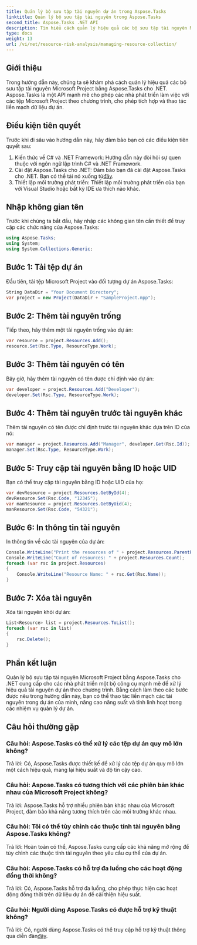 ```yaml
---
title: Quản lý bộ sưu tập tài nguyên dự án trong Aspose.Tasks
linktitle: Quản lý bộ sưu tập tài nguyên trong Aspose.Tasks
second_title: Aspose.Tasks .NET API
description: Tìm hiểu cách quản lý hiệu quả các bộ sưu tập tài nguyên Microsoft Project trong .NET bằng API Aspose.Tasks. Tăng năng suất và tính linh hoạt.
type: docs
weight: 13
url: /vi/net/resource-risk-analysis/managing-resource-collection/
---
```

## Giới thiệu
Trong hướng dẫn này, chúng ta sẽ khám phá cách quản lý hiệu quả các bộ sưu tập tài nguyên Microsoft Project bằng Aspose.Tasks cho .NET. Aspose.Tasks là một API mạnh mẽ cho phép các nhà phát triển làm việc với các tệp Microsoft Project theo chương trình, cho phép tích hợp và thao tác liền mạch dữ liệu dự án.
## Điều kiện tiên quyết
Trước khi đi sâu vào hướng dẫn này, hãy đảm bảo bạn có các điều kiện tiên quyết sau:
1. Kiến thức về C# và .NET Framework: Hướng dẫn này đòi hỏi sự quen thuộc với ngôn ngữ lập trình C# và .NET Framework.
2. Cài đặt Aspose.Tasks cho .NET: Đảm bảo bạn đã cài đặt Aspose.Tasks cho .NET. Bạn có thể tải nó xuống từ[đây](https://releases.aspose.com/tasks/net/).
3. Thiết lập môi trường phát triển: Thiết lập môi trường phát triển của bạn với Visual Studio hoặc bất kỳ IDE ưa thích nào khác.

## Nhập không gian tên
Trước khi chúng ta bắt đầu, hãy nhập các không gian tên cần thiết để truy cập các chức năng của Aspose.Tasks:
```csharp
using Aspose.Tasks;
using System;
using System.Collections.Generic;


```

## Bước 1: Tải tệp dự án
Đầu tiên, tải tệp Microsoft Project vào đối tượng dự án Aspose.Tasks:
```csharp
String DataDir = "Your Document Directory";
var project = new Project(DataDir + "SampleProject.mpp");
```
## Bước 2: Thêm tài nguyên trống
Tiếp theo, hãy thêm một tài nguyên trống vào dự án:
```csharp
var resource = project.Resources.Add();
resource.Set(Rsc.Type, ResourceType.Work);
```
## Bước 3: Thêm tài nguyên có tên
Bây giờ, hãy thêm tài nguyên có tên được chỉ định vào dự án:
```csharp
var developer = project.Resources.Add("Developer");
developer.Set(Rsc.Type, ResourceType.Work);
```
## Bước 4: Thêm tài nguyên trước tài nguyên khác
Thêm tài nguyên có tên được chỉ định trước tài nguyên khác dựa trên ID của nó:
```csharp
var manager = project.Resources.Add("Manager", developer.Get(Rsc.Id));
manager.Set(Rsc.Type, ResourceType.Work);
```
## Bước 5: Truy cập tài nguyên bằng ID hoặc UID
Bạn có thể truy cập tài nguyên bằng ID hoặc UID của họ:
```csharp
var devResource = project.Resources.GetById(4);
devResource.Set(Rsc.Code, "12345");
var manResource = project.Resources.GetByUid(4);
manResource.Set(Rsc.Code, "54321");
```
## Bước 6: In thông tin tài nguyên
In thông tin về các tài nguyên của dự án:
```csharp
Console.WriteLine("Print the resources of " + project.Resources.ParentProject.Get(Prj.Name) + " project.");
Console.WriteLine("Count of resources: " + project.Resources.Count);
foreach (var rsc in project.Resources)
{
    Console.WriteLine("Resource Name: " + rsc.Get(Rsc.Name));
}
```
## Bước 7: Xóa tài nguyên
Xóa tài nguyên khỏi dự án:
```csharp
List<Resource> list = project.Resources.ToList();
foreach (var rsc in list)
{
    rsc.Delete();
}
```

## Phần kết luận
Quản lý bộ sưu tập tài nguyên Microsoft Project bằng Aspose.Tasks cho .NET cung cấp cho các nhà phát triển một bộ công cụ mạnh mẽ để xử lý hiệu quả tài nguyên dự án theo chương trình. Bằng cách làm theo các bước được nêu trong hướng dẫn này, bạn có thể thao tác liền mạch các tài nguyên trong dự án của mình, nâng cao năng suất và tính linh hoạt trong các nhiệm vụ quản lý dự án.
## Câu hỏi thường gặp
### Câu hỏi: Aspose.Tasks có thể xử lý các tệp dự án quy mô lớn không?

Trả lời: Có, Aspose.Tasks được thiết kế để xử lý các tệp dự án quy mô lớn một cách hiệu quả, mang lại hiệu suất và độ tin cậy cao.

### Câu hỏi: Aspose.Tasks có tương thích với các phiên bản khác nhau của Microsoft Project không?

Trả lời: Aspose.Tasks hỗ trợ nhiều phiên bản khác nhau của Microsoft Project, đảm bảo khả năng tương thích trên các môi trường khác nhau.

### Câu hỏi: Tôi có thể tùy chỉnh các thuộc tính tài nguyên bằng Aspose.Tasks không?

Trả lời: Hoàn toàn có thể, Aspose.Tasks cung cấp các khả năng mở rộng để tùy chỉnh các thuộc tính tài nguyên theo yêu cầu cụ thể của dự án.

### Câu hỏi: Aspose.Tasks có hỗ trợ đa luồng cho các hoạt động đồng thời không?

Trả lời: Có, Aspose.Tasks hỗ trợ đa luồng, cho phép thực hiện các hoạt động đồng thời trên dữ liệu dự án để cải thiện hiệu suất.

### Câu hỏi: Người dùng Aspose.Tasks có được hỗ trợ kỹ thuật không?

 Trả lời: Có, người dùng Aspose.Tasks có thể truy cập hỗ trợ kỹ thuật thông qua diễn đàn[đây](https://forum.aspose.com/c/tasks/15).
